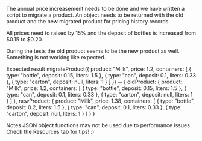 The annual price increasement needs to be done and we have written a script to migrate a product. An object needs to be returned with the old product and the new migrated product for pricing history records.

All prices need to raised by 15% and the deposit of bottles is increased from $0.15 to $0.20.

During the tests the old product seems to be the new product as well. Something is not working like expected.

Expected result
migrateProduct({
  product: "Milk",
  price: 1.2,
  containers: [
    { type: "bottle", deposit: 0.15, liters: 1.5 },
    { type: "can", deposit: 0.1, liters: 0.33 },
    { type: "carton", deposit: null, liters: 1 }
  ]
}) ➞ {
  oldProduct: {
    product: "Milk",
    price: 1.2,
    containers: [
      { type: "bottle", deposit: 0.15, liters: 1.5 },
      { type: "can", deposit: 0.1, liters: 0.33 },
      { type: "carton", deposit: null, liters: 1 }
    ]
  },
  newProduct: {
    product: "Milk",
    price: 1.38,
    containers: [
      { type: "bottle", deposit: 0.2, liters: 1.5 },
      { type: "can", deposit: 0.1, liters: 0.33 },
      { type: "carton", deposit: null, liters: 1 }
    ]
  }
}

Notes
JSON object functions may not be used due to performance issues.
Check the Resources tab for tips! :)